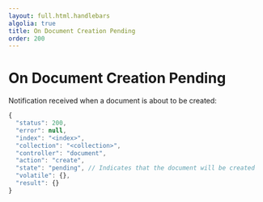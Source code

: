 ```yaml
---
layout: full.html.handlebars
algolia: true
title: On Document Creation Pending 
order: 200
---
```


# On Document Creation Pending 

Notification received when a document is about to be created:

```javascript
{
  "status": 200,
  "error": null,
  "index": "<index>",
  "collection": "<collection>",
  "controller": "document",
  "action": "create",
  "state": "pending", // Indicates that the document will be created
  "volatile": {},
  "result": {}
}
```
